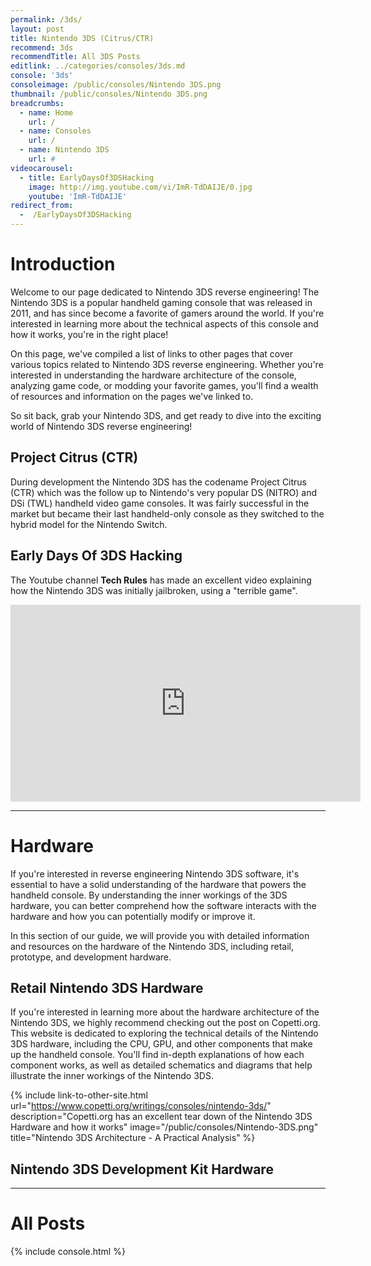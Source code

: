 ```yaml
---
permalink: /3ds/
layout: post
title: Nintendo 3DS (Citrus/CTR)
recommend: 3ds
recommendTitle: All 3DS Posts
editlink: ../categories/consoles/3ds.md
console: '3ds'
consoleimage: /public/consoles/Nintendo 3DS.png
thumbnail: /public/consoles/Nintendo 3DS.png
breadcrumbs:
  - name: Home
    url: /
  - name: Consoles
    url: /
  - name: Nintendo 3DS
    url: #
videocarousel:
  - title: EarlyDaysOf3DSHacking
    image: http://img.youtube.com/vi/ImR-TdDAIJE/0.jpg
    youtube: 'ImR-TdDAIJE'
redirect_from:
  -  /EarlyDaysOf3DSHacking
---
```


# Introduction
Welcome to our page dedicated to Nintendo 3DS reverse engineering! The Nintendo 3DS is a popular handheld gaming console that was released in 2011, and has since become a favorite of gamers around the world. If you're interested in learning more about the technical aspects of this console and how it works, you're in the right place! 

On this page, we've compiled a list of links to other pages that cover various topics related to Nintendo 3DS reverse engineering. Whether you're interested in understanding the hardware architecture of the console, analyzing game code, or modding your favorite games, you'll find a wealth of resources and information on the pages we've linked to. 

So sit back, grab your Nintendo 3DS, and get ready to dive into the exciting world of Nintendo 3DS reverse engineering!

## Project Citrus (CTR)
During development the Nintendo 3DS has the codename Project Citrus (CTR) which was the follow up to Nintendo's very popular DS (NITRO) and DSi (TWL) handheld video game consoles. It was fairly successful in the market but became their last handheld-only console as they switched to the hybrid model for the Nintendo Switch. 

## Early Days Of 3DS Hacking
The Youtube channel **Tech Rules** has made an excellent video explaining how the Nintendo 3DS was initially jailbroken, using a "terrible game".
<iframe width="560" height="315" src="https://www.youtube.com/embed/ImR-TdDAIJE" title="YouTube video player" frameborder="0" allow="accelerometer; autoplay; clipboard-write; encrypted-media; gyroscope;" allowfullscreen></iframe>

---
# Hardware
If you're interested in reverse engineering Nintendo 3DS software, it's essential to have a solid understanding of the hardware that powers the handheld console. By understanding the inner workings of the 3DS hardware, you can better comprehend how the software interacts with the hardware and how you can potentially modify or improve it.

In this section of our guide, we will provide you with detailed information and resources on the hardware of the Nintendo 3DS, including retail, prototype, and development hardware.

## Retail Nintendo 3DS Hardware

If you're interested in learning more about the hardware architecture of the Nintendo 3DS, we highly recommend checking out the post on Copetti.org. This website is dedicated to exploring the technical details of the Nintendo 3DS hardware, including the CPU, GPU, and other components that make up the handheld console. You'll find in-depth explanations of how each component works, as well as detailed schematics and diagrams that help illustrate the inner workings of the Nintendo 3DS.

{% include link-to-other-site.html url="https://www.copetti.org/writings/consoles/nintendo-3ds/" description="Copetti.org has an excellent tear down of the Nintendo 3DS Hardware and how it works" image="/public/consoles/Nintendo-3DS.png" title="Nintendo 3DS Architecture - A Practical Analysis" %}

## Nintendo 3DS Development Kit Hardware


---
# All Posts
<div>

{% include console.html %}
</div>
